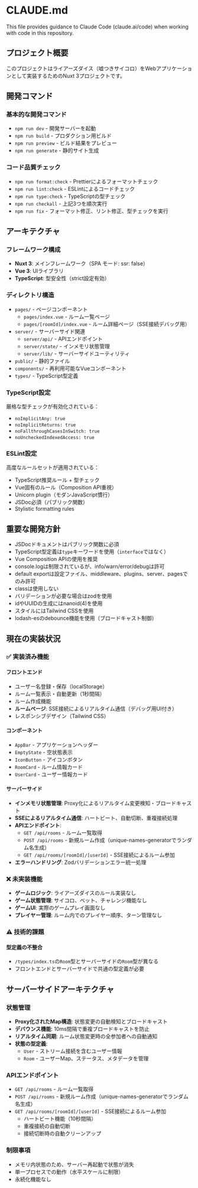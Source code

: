 # CLAUDE.md

This file provides guidance to Claude Code (claude.ai/code) when working with code in this repository.

## プロジェクト概要

このプロジェクトはライアーズダイス（嘘つきサイコロ）をWebアプリケーションとして実装するためのNuxt 3プロジェクトです。

## 開発コマンド

### 基本的な開発コマンド

- `npm run dev` - 開発サーバーを起動
- `npm run build` - プロダクション用ビルド
- `npm run preview` - ビルド結果をプレビュー
- `npm run generate` - 静的サイト生成

### コード品質チェック

- `npm run format:check` - Prettierによるフォーマットチェック
- `npm run lint:check` - ESLintによるコードチェック
- `npm run type:check` - TypeScriptの型チェック
- `npm run checkall` - 上記3つを順次実行
- `npm run fix` - フォーマット修正、リント修正、型チェックを実行

## アーキテクチャ

### フレームワーク構成

- **Nuxt 3**: メインフレームワーク（SPA モード: ssr: false）
- **Vue 3**: UIライブラリ
- **TypeScript**: 型安全性（strict設定有効）

### ディレクトリ構造

- `pages/` - ページコンポーネント
  - `pages/index.vue` - ルーム一覧ページ
  - `pages/[roomId]/index.vue` - ルーム詳細ページ（SSE接続デバッグ用）
- `server/` - サーバーサイド関連
  - `server/api/` - APIエンドポイント
  - `server/state/` - インメモリ状態管理
  - `server/lib/` - サーバーサイドユーティリティ
- `public/` - 静的ファイル
- `components/` - 再利用可能なVueコンポーネント
- `types/` - TypeScript型定義

### TypeScript設定

厳格な型チェックが有効化されている：

- `noImplicitAny: true`
- `noImplicitReturns: true`
- `noFallthroughCasesInSwitch: true`
- `noUncheckedIndexedAccess: true`

### ESLint設定

高度なルールセットが適用されている：

- TypeScript推奨ルール + 型チェック
- Vue固有のルール（Composition API重視）
- Unicorn plugin（モダンJavaScript慣行）
- JSDoc必須（パブリック関数）
- Stylistic formatting rules

## 重要な開発方針

- JSDocドキュメントはパブリック関数に必須
- TypeScript型定義は`type`キーワードを使用（`interface`ではなく）
- Vue Composition APIの使用を推奨
- console.logは制限されているが、info/warn/error/debugは許可
- default exportは設定ファイル、middleware、plugins、server、pagesでのみ許可
- classは使用しない
- バリデーションが必要な場合はzodを使用
- idやUUIDの生成にはnanoid(4)を使用
- スタイルにはTailwind CSSを使用
- lodash-esのdebounce機能を使用（ブロードキャスト制御）

## 現在の実装状況

### ✅ 実装済み機能

#### フロントエンド

- ユーザー名登録・保存（localStorage）
- ルーム一覧表示・自動更新（1秒間隔）
- ルーム作成機能
- **ルームページ**: SSE接続によるリアルタイム通信（デバッグ用UI付き）
- レスポンシブデザイン（Tailwind CSS）

#### コンポーネント

- `AppBar` - アプリケーションヘッダー
- `EmptyState` - 空状態表示
- `IconButton` - アイコンボタン
- `RoomCard` - ルーム情報カード
- `UserCard` - ユーザー情報カード

#### サーバーサイド

- **インメモリ状態管理**: Proxy化によるリアルタイム変更検知・ブロードキャスト
- **SSEによるリアルタイム通信**: ハートビート、自動切断、重複接続処理
- **APIエンドポイント**:
  - `GET /api/rooms` - ルーム一覧取得
  - `POST /api/rooms` - 新規ルーム作成（unique-names-generatorでランダム名生成）
  - `GET /api/rooms/[roomId]/[userId]` - SSE接続によるルーム参加
- **エラーハンドリング**: Zodバリデーションエラー統一処理

### ❌ 未実装機能

- **ゲームロジック**: ライアーズダイスのルール実装なし
- **ゲーム状態管理**: サイコロ、ベット、チャレンジ機能なし
- **ゲームUI**: 実際のゲームプレイ画面なし
- **プレイヤー管理**: ルーム内でのプレイヤー順序、ターン管理なし

### ⚠️ 技術的課題

#### 型定義の不整合

- `/types/index.ts`の`Room`型とサーバーサイドの`Room`型が異なる
- フロントエンドとサーバーサイドで共通の型定義が必要

## サーバーサイドアーキテクチャ

### 状態管理

- **Proxy化されたMap構造**: 状態変更の自動検知とブロードキャスト
- **デバウンス機能**: 10ms間隔で重複ブロードキャストを防止
- **リアルタイム同期**: ルーム状態変更時の全参加者への自動通知
- **状態の型定義**:
  - `User` - ストリーム接続を含むユーザー情報
  - `Room` - ユーザーMap、ステータス、メタデータを管理

### APIエンドポイント

- `GET /api/rooms` - ルーム一覧取得
- `POST /api/rooms` - 新規ルーム作成（unique-names-generatorでランダム名生成）
- `GET /api/rooms/[roomId]/[userId]` - SSE接続によるルーム参加
  - ハートビート機能（10秒間隔）
  - 重複接続の自動切断
  - 接続切断時の自動クリーンアップ

### 制限事項

- メモリ内状態のため、サーバー再起動で状態が消失
- 単一プロセスでの動作（水平スケールに制限）
- 永続化機能なし
